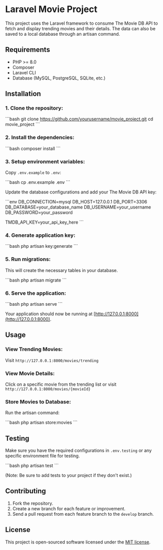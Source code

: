 
# Laravel Movie Project

This project uses the Laravel framework to consume The Movie DB API to fetch and display trending movies and their details. The data can also be saved to a local database through an artisan command.

## Requirements
- PHP >= 8.0
- Composer
- Laravel CLI
- Database (MySQL, PostgreSQL, SQLite, etc.)

## Installation

### 1. Clone the repository:

\```bash
git clone https://github.com/yourusername/movie_project.git
cd movie_project
\```

### 2. Install the dependencies:

\```bash
composer install
\```

### 3. Setup environment variables:

Copy `.env.example` to `.env`:

\```bash
cp .env.example .env
\```

Update the database configurations and add your The Movie DB API key:

\```env
DB_CONNECTION=mysql
DB_HOST=127.0.0.1
DB_PORT=3306
DB_DATABASE=your_database_name
DB_USERNAME=your_username
DB_PASSWORD=your_password

TMDB_API_KEY=your_api_key_here
\```

### 4. Generate application key:

\```bash
php artisan key:generate
\```

### 5. Run migrations:

This will create the necessary tables in your database.

\```bash
php artisan migrate
\```

### 6. Serve the application:

\```bash
php artisan serve
\```

Your application should now be running at [http://127.0.0.1:8000](http://127.0.0.1:8000).

## Usage

### View Trending Movies:

Visit `http://127.0.0.1:8000/movies/trending`

### View Movie Details:

Click on a specific movie from the trending list or visit `http://127.0.0.1:8000/movies/{movieId}`

### Store Movies to Database:

Run the artisan command:

\```bash
php artisan store:movies
\```

## Testing

Make sure you have the required configurations in `.env.testing` or any specific environment file for testing.

\```bash
php artisan test
\```

(Note: Be sure to add tests to your project if they don't exist.)

## Contributing

1. Fork the repository.
2. Create a new branch for each feature or improvement.
3. Send a pull request from each feature branch to the `develop` branch.

## License

This project is open-sourced software licensed under the [MIT license](https://opensource.org/licenses/MIT).